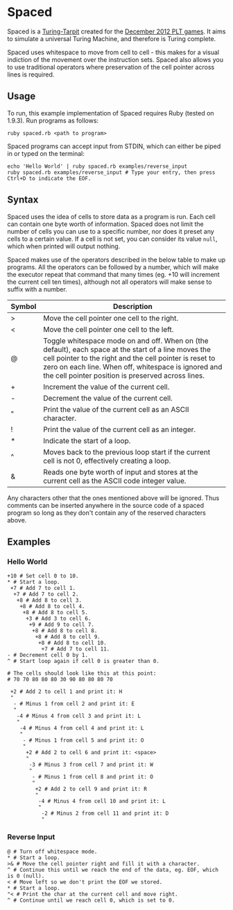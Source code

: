 # Spaced

Spaced is a [Turing-Tarpit](https://en.wikipedia.org/wiki/Turing_tarpit) created for the [December 2012 PLT games](http://www.pltgames.com/competition/2012/12). It aims to simulate a universal Turing Machine, and therefore is Turing complete.

Spaced uses whitespace to move from cell to cell - this makes for a visual indiction of the movement over the instruction sets. Spaced also allows you to use traditional operators where preservation of the cell pointer across lines is required.

## Usage

To run, this example implementation of Spaced requires Ruby (tested on 1.9.3). Run programs as follows:

    ruby spaced.rb <path to program>

Spaced programs can accept input from STDIN, which can either be piped in or typed on the terminal:

    echo 'Hello World' | ruby spaced.rb examples/reverse_input
    ruby spaced.rb examples/reverse_input # Type your entry, then press Ctrl+D to indicate the EOF.

## Syntax

Spaced uses the idea of cells to store data as a program is run. Each cell can contain one byte worth of information. Spaced does not limit the number of cells you can use to a specific number, nor does it preset any cells to a certain value. If a cell is not set, you can consider its value `null`, which when printed will output nothing.

Spaced makes use of the operators described in the below table to make up programs. All the operators can be followed by a number, which will make the executor repeat that command that many times (eg. +10 will increment the current cell ten times), although not all operators will make sense to suffix with a number.

| Symbol | Description |
|--------|-------------|
| >      | Move the cell pointer one cell to the right. |
| <      | Move the cell pointer one cell to the left. |
| @      | Toggle whitespace mode on and off. When on (the default), each space at the start of a line moves the cell pointer to the right and the cell pointer is reset to zero on each line. When off, whitespace is ignored and the cell pointer position is preserved across lines. |
| +      | Increment the value of the current cell. |
| -      | Decrement the value of the current cell. |
| "      | Print the value of the current cell as an ASCII character. |
| !      | Print the value of the current cell as an integer. |
| *      | Indicate the start of a loop. |
| ^      | Moves back to the previous loop start if the current cell is not 0, effectively creating a loop. |
| &      | Reads one byte worth of input and stores at the current cell as the ASCII code integer value. |

Any characters other that the ones mentioned above will be ignored. Thus comments can be inserted anywhere in the source code of a spaced program so long as they don't contain any of the reserved characters above.

## Examples

### Hello World

```
+10 # Set cell 0 to 10.
* # Start a loop.
 +7 # Add 7 to cell 1.
  +7 # Add 7 to cell 2.
   +8 # Add 8 to cell 3.
    +8 # Add 8 to cell 4.
     +8 # Add 8 to cell 5.
      +3 # Add 3 to cell 6.
       +9 # Add 9 to cell 7.
        +8 # Add 8 to cell 8.
         +8 # Add 8 to cell 9.
          +8 # Add 8 to cell 10.
           +7 # Add 7 to cell 11.
- # Decrement cell 0 by 1.
^ # Start loop again if cell 0 is greater than 0.

# The cells should look like this at this point:
# 70 70 80 80 80 30 90 80 80 80 70

 +2 # Add 2 to cell 1 and print it: H
 "
  - # Minus 1 from cell 2 and print it: E
  "
   -4 # Minus 4 from cell 3 and print it: L
   "
    -4 # Minus 4 from cell 4 and print it: L
    "
     - # Minus 1 from cell 5 and print it: O
     "
      +2 # Add 2 to cell 6 and print it: <space>
      "
       -3 # Minus 3 from cell 7 and print it: W
       "
        - # Minus 1 from cell 8 and print it: O
        "
         +2 # Add 2 to cell 9 and print it: R
         "
          -4 # Minus 4 from cell 10 and print it: L
          "
           -2 # Minus 2 from cell 11 and print it: D
           "
```

### Reverse Input

```
@ # Turn off whitespace mode.
* # Start a loop.
>& # Move the cell pointer right and fill it with a character.
^ # Continue this until we reach the end of the data, eg. EOF, which is 0 (null).
< # Move left so we don't print the EOF we stored.
* # Start a loop.
"< # Print the char at the current cell and move right.
^ # Continue until we reach cell 0, which is set to 0.
```
